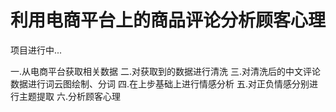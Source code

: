 # 利用电商平台上的商品评论分析顾客心理
项目进行中...

一.从电商平台获取相关数据
二.对获取到的数据进行清洗
三.对清洗后的中文评论数据进行词云图绘制、分词
四.在上步基础上进行情感分析
五.对正负情感分别进行主题提取
六.分析顾客心理